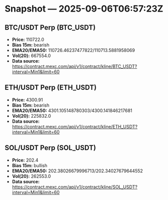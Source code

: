 # Snapshot — 2025-09-06T06:57:23Z

## BTC/USDT Perp (BTC_USDT)
- **Price:** 110722.0
- **Bias 15m:** bearish
- **EMA20/EMA50:** 110726.46237477822/110713.5881958069
- **Vol(20):** 667554.0
- **Data source:** https://contract.mexc.com/api/v1/contract/kline/BTC_USDT?interval=Min1&limit=60

## ETH/USDT Perp (ETH_USDT)
- **Price:** 4300.91
- **Bias 15m:** bearish
- **EMA20/EMA50:** 4301.105148780303/4300.141846217681
- **Vol(20):** 225832.0
- **Data source:** https://contract.mexc.com/api/v1/contract/kline/ETH_USDT?interval=Min1&limit=60

## SOL/USDT Perp (SOL_USDT)
- **Price:** 202.4
- **Bias 15m:** bullish
- **EMA20/EMA50:** 202.38026679996713/202.34027679644552
- **Vol(20):** 262553.0
- **Data source:** https://contract.mexc.com/api/v1/contract/kline/SOL_USDT?interval=Min1&limit=60
